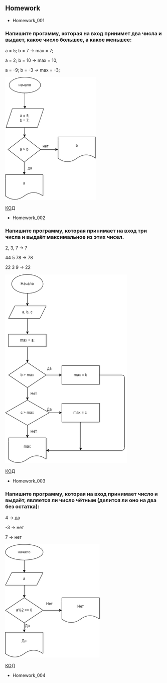 ## Homework
- Homework_001 
### Напишите прогамму, которая на вход принимет два числа и выдает, какое число большее, а какое меньшее:
a = 5; b = 7 -> max = 7;

a = 2; b = 10 -> max = 10;

a = -9; b = -3 -> max = -3;

![Блок-схема](Homework_001/diagram.drawio.png)

[КОД](Homework_001/Program.cs) 

 - Homework_002
### Hапишите программу, которая принимает на вход три числа и выдаёт максимальное из этих чисел.
2, 3, 7 -> 7

44 5 78 -> 78

22 3 9 -> 22

![Блок-схема](Homework_002/diagram.drawio.png)

[КОД](Homework_002/Program.cs)

 - Homework_003
### Напишите программу, которая на вход принимает число и выдаёт, является ли число чётным (делится ли оно на два без остатка):

4 -> да

-3 -> нет

7 -> нет

![Блок-схема](Homework_003/diagram.drawio.png)

[КОД](Homework_003/Program.cs)

 - Homework_004